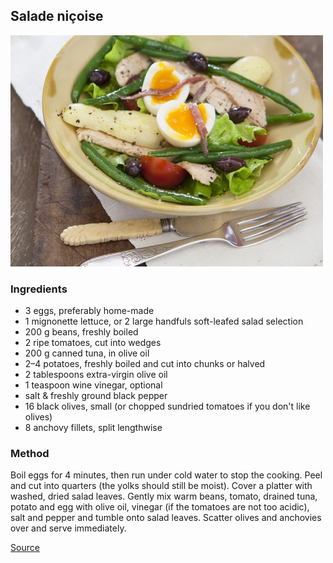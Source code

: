 ## Salade niçoise

![Featured Image](images/salade-nicoise.jpg "Featured Image")

### Ingredients

- 3 eggs, preferably home-made
- 1 mignonette lettuce, or 2 large handfuls soft-leafed salad selection
- 200 g beans, freshly boiled
- 2 ripe tomatoes, cut into wedges
- 200 g canned tuna, in olive oil
- 2–4 potatoes, freshly boiled and cut into chunks or halved
- 2 tablespoons extra-virgin olive oil
- 1 teaspoon wine vinegar, optional
- salt & freshly ground black pepper
- 16 black olives, small (or chopped sundried tomatoes if you don't like olives)
- 8 anchovy fillets, split lengthwise

### Method

Boil eggs for 4 minutes, then run under cold water to stop the cooking. Peel and cut into quarters (the yolks should still be moist). Cover a platter with washed, dried salad leaves. Gently mix warm beans, tomato, drained tuna, potato and egg with olive oil, vinegar (if the tomatoes are not too acidic), salt and pepper and tumble onto salad leaves. Scatter olives and anchovies over and serve immediately.

[Source](https://www.stephaniealexander.com.au/what-to-cook/recipes/salade-nicoise/)
